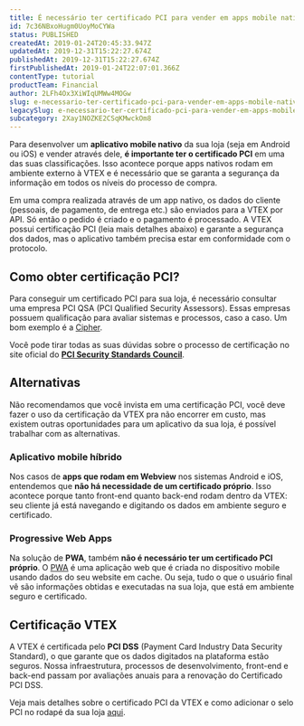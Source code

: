 ```yaml
---
title: É necessário ter certificado PCI para vender em apps mobile nativos?
id: 7c36NBxoHugm0UoyMoCYWa
status: PUBLISHED
createdAt: 2019-01-24T20:45:33.947Z
updatedAt: 2019-12-31T15:22:27.674Z
publishedAt: 2019-12-31T15:22:27.674Z
firstPublishedAt: 2019-01-24T22:07:01.366Z
contentType: tutorial
productTeam: Financial
author: 2LFh4Ox3XiWIqUMWw4MOGw
slug: e-necessario-ter-certificado-pci-para-vender-em-apps-mobile-nativos
legacySlug: e-necessario-ter-certificado-pci-para-vender-em-apps-mobile-nativos
subcategory: 2Xay1NOZKE2CSqKMwckOm8
---
```


Para desenvolver um __aplicativo mobile nativo__ da sua loja (seja em Android ou iOS) e vender através dele, __é importante ter o certificado PCI__ em uma das suas classificações. Isso acontece porque apps nativos rodam em ambiente externo à VTEX e é necessário que se garanta a segurança da informação em todos os níveis do processo de compra.

Em uma compra realizada através de um app nativo, os dados do cliente (pessoais, de pagamento, de entrega etc.) são enviados para a VTEX por API. Só então o pedido é criado e o pagamento é processado. A VTEX possui certificação PCI (leia mais detalhes abaixo) e garante a segurança dos dados, mas o aplicativo também precisa estar em conformidade com o protocolo.



## Como obter certificação PCI?

Para conseguir um certificado PCI para sua loja, é necessário consultar uma empresa PCI QSA (PCI Qualified Security Assessors). Essas empresas possuem qualificação para avaliar sistemas e processos, caso a caso. Um bom exemplo é a [Cipher](https://cipher.com/br/avaliacao-consultoria-pci-qsa-asv/).

Você pode tirar todas as suas dúvidas sobre o processo de certificação no site oficial do __[PCI Security Standards Council](https://pt.pcisecuritystandards.org/index.php)__. 



## Alternativas

Não recomendamos que você invista em uma certificação PCI, você deve fazer o uso da certificação da VTEX pra não encorrer em custo, mas existem outras oportunidades para um aplicativo da sua loja, é possível trabalhar com as alternativas.

### Aplicativo mobile híbrido
Nos casos de __apps que rodam em Webview__ nos sistemas Android e iOS, entendemos que __não há necessidade de um certificado próprio__. Isso acontece porque tanto front-end quanto back-end rodam dentro da VTEX: seu cliente já está navegando e digitando os dados em ambiente seguro e certificado. 

### Progressive Web Apps
Na solução de __PWA__, também __não é necessário ter um certificado PCI próprio__. O [PWA](/pt/tutorial/como-transformar-o-site-da-minha-loja-em-um-pwa) é uma aplicação web que é criada no dispositivo mobile usando dados do seu website em cache. Ou seja, tudo o que o usuário final vê são informações obtidas e executadas na sua loja, que está em ambiente seguro e certificado. 



## Certificação VTEX

A VTEX é certificada pelo __PCI DSS__ (Payment Card Industry Data Security Standard), o que garante que os dados digitados na plataforma estão seguros. Nossa infraestrutura, processos de desenvolvimento, front-end e back-end passam por avaliações anuais para a renovação do Certificado PCI DSS. 

Veja mais detalhes sobre o certificado PCI da VTEX e como adicionar o selo PCI no rodapé da sua loja [aqui](/pt/faq/como-adicionar-o-selo-pci-ssc-a-minha-loja).





